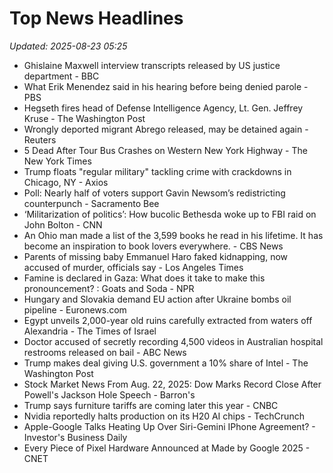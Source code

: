 # Top News Headlines

_Updated: 2025-08-23 05:25_

- Ghislaine Maxwell interview transcripts released by US justice department - BBC
- What Erik Menendez said in his hearing before being denied parole - PBS
- Hegseth fires head of Defense Intelligence Agency, Lt. Gen. Jeffrey Kruse - The Washington Post
- Wrongly deported migrant Abrego released, may be detained again - Reuters
- 5 Dead After Tour Bus Crashes on Western New York Highway - The New York Times
- Trump floats "regular military" tackling crime with crackdowns in Chicago, NY - Axios
- Poll: Nearly half of voters support Gavin Newsom’s redistricting counterpunch - Sacramento Bee
- ‘Militarization of politics’: How bucolic Bethesda woke up to FBI raid on John Bolton - CNN
- An Ohio man made a list of the 3,599 books he read in his lifetime. It has become an inspiration to book lovers everywhere. - CBS News
- Parents of missing baby Emmanuel Haro faked kidnapping, now accused of murder, officials say - Los Angeles Times
- Famine is declared in Gaza: What does it take to make this pronouncement? : Goats and Soda - NPR
- Hungary and Slovakia demand EU action after Ukraine bombs oil pipeline - Euronews.com
- Egypt unveils 2,000-year old ruins carefully extracted from waters off Alexandria - The Times of Israel
- Doctor accused of secretly recording 4,500 videos in Australian hospital restrooms released on bail - ABC News
- Trump makes deal giving U.S. government a 10% share of Intel - The Washington Post
- Stock Market News From Aug. 22, 2025: Dow Marks Record Close After Powell's Jackson Hole Speech - Barron's
- Trump says furniture tariffs are coming later this year - CNBC
- Nvidia reportedly halts production on its H20 AI chips - TechCrunch
- Apple-Google Talks Heating Up Over Siri-Gemini IPhone Agreement? - Investor's Business Daily
- Every Piece of Pixel Hardware Announced at Made by Google 2025 - CNET